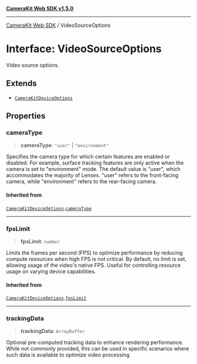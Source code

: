 [**CameraKit Web SDK v1.5.0**](../README.md)

***

[CameraKit Web SDK](../globals.md) / VideoSourceOptions

# Interface: VideoSourceOptions

Video source options.

## Extends

- [`CameraKitDeviceOptions`](CameraKitDeviceOptions.md)

## Properties

### cameraType

> **cameraType**: `"user"` \| `"environment"`

Specifies the camera type for which certain features are enabled or disabled.
For example, surface tracking features are only active when the camera is set to "environment" mode.
The default value is "user", which accommodates the majority of Lenses.
"user" refers to the front-facing camera, while "environment" refers to the rear-facing camera.

#### Inherited from

[`CameraKitDeviceOptions`](CameraKitDeviceOptions.md).[`cameraType`](CameraKitDeviceOptions.md#cameratype)

***

### fpsLimit

> **fpsLimit**: `number`

Limits the frames per second (FPS) to optimize performance by reducing compute resources
when high FPS is not critical. By default, no limit is set, allowing usage of the video's native FPS.
Useful for controlling resource usage on varying device capabilities.

#### Inherited from

[`CameraKitDeviceOptions`](CameraKitDeviceOptions.md).[`fpsLimit`](CameraKitDeviceOptions.md#fpslimit)

***

### trackingData

> **trackingData**: `ArrayBuffer`

Optional pre-computed tracking data to enhance rendering performance.
While not commonly provided, this can be used in specific scenarios
where such data is available to optimize video processing.
